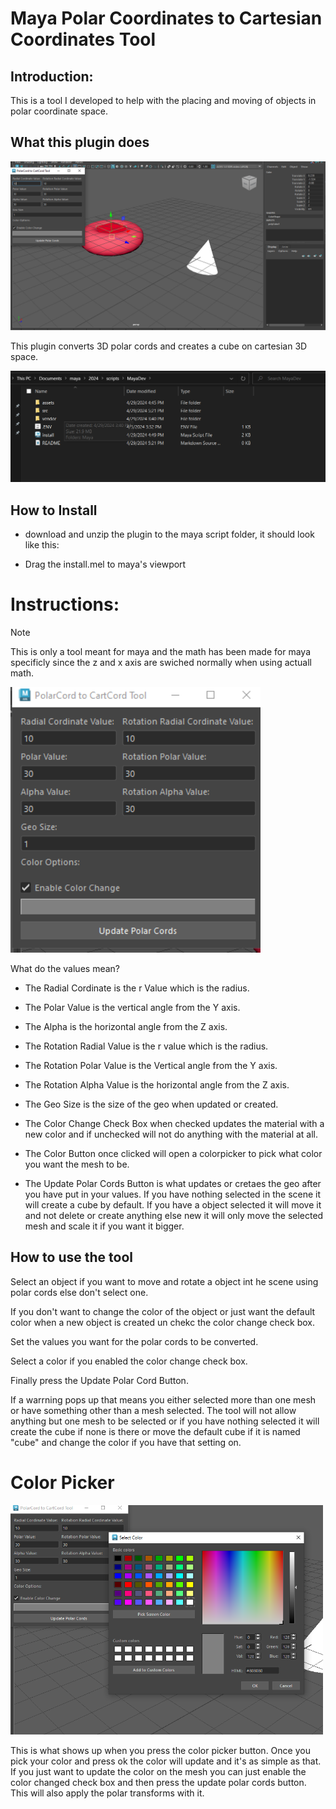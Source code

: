 # Maya Polar Coordinates to Cartesian Coordinates Tool
## Introduction:
This is a tool I developed to help with the placing and moving of objects in polar coordinate space.

## What this plugin does
<img src = assets\Example2.png width = 550> 

This plugin converts 3D polar cords and creates a cube on cartesian 3D space.

<img src = assets/istallDirectory.png width = 600> 

## How to Install
* download and unzip the plugin to the maya script folder, it should look like this:

* Drag the install.mel to maya's viewport





# Instructions:

> [!NOTE]
> This is only a tool meant for maya and the math has been made for maya specificly since the z and x axis are swiched normally when using actuall math.

<img src = assets\Example.png width = 400> 

 What do the values mean?

* The Radial Cordinate is the r Value which is the radius.

* The Polar Value is the vertical angle from the Y axis.

* The Alpha is the horizontal angle from the Z axis.

* The Rotation Radial Value is the r value which is the radius.

* The Rotation Polar Value is the Vertical angle from the Y axis.

* The Rotation Alpha Value is the horizontal angle from the Z axis.

* The Geo Size is the size of the geo when updated or created.

* The Color Change Check Box when checked updates the material with a new color and if unchecked will not do anything with the material at all.

* The Color Button once clicked will open a colorpicker to pick what color you want the mesh to be.

* The Update Polar Cords Button is what updates or cretaes the geo after you have put in your values. If you have nothing selected in the scene it will create a cube by default. If you have a object selected it will move it and not delete or create anything else new it will only move the selected mesh and scale it if you want it bigger.


## How to use the tool

Select an object if you want to move and rotate a object int he scene using polar cords else don't select one.

If you don't want to change the color of the object or just want the default color when a new object is created un chekc the color change check box.

Set the values you want for the polar cords to be converted.

Select a color if you enabled the color change check box.

Finally press the Update Polar Cord Button.

If a warrning pops up that means you either selected more than one mesh or have something other than a mesh selected. The tool will not allow anything but one mesh to be selected or if you have nothing selected it will create the cube if none is there or move the default cube if it is named "cube" and change the color if you have that setting on.


# Color Picker

<img src = assets\ColorPickerExample.png width = 500> 

This is what shows up when you press the color picker button. Once you pick your color and press ok the color will update and it's as simple as that. If you just want to update the color on the mesh you can just enable the color changed check box and then press the update polar cords button. This will also apply the polar transforms with it.
